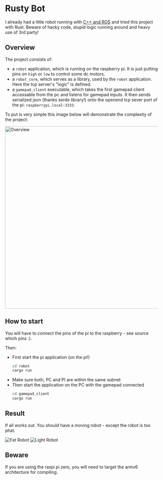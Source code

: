 # Rusty Bot

I already had a little robot running with [C++ and ROS](https://gitlab.com/ysngndz/raspi_robot_driver) and tried this project with Rust.
Beware of hacky code, stupid logic running around and heavy use of 3rd party!


## Overview

The project consists of:

* a `robot` application, which is running on the raspberry pi. It is just putting pins on `high` or `low` to control some dc motors.
* a `robot_core`, which serves as a library, used by the `robot` application. Here the tcp server's "logic" is defined.
* a `gamepad_client` executable, which takes the first gamepad client accessable from the pc and listens for gamepad inputs. It then sends serialized json (thanks serde library!) onto the openend tcp sever port of the pi: `raspberrypi.local:3333`.

To put is very simple this image below will demonstrate the complexity of the project:

<img src="images/overview.png" alt="Overview" style="width:600px;"/>

## How to start

You will have to connect the pins of the pi to the raspberry - see source which pins :).

Then:

* First start the pi application (on the pi!)
  ```bash
  cd robot
  cargo run
  ```
* Make sure both, PC and PI are within the same subnet
* Then start the application on the PC with the gamepad connected
  ```bash
  cd gamepad_client
  cargo run
  ```

## Result 

If all works out. You should have a moving robot - except the robot is too phat.

![Fat Robot](images/heavy.gif) ![Light Robot](images/lightweight.gif)


## Beware

If you are using the raspi pi zero, you will need to target the armv6 architecture for compiling.



